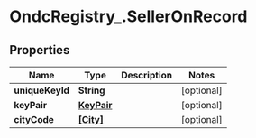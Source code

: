 # OndcRegistry_.SellerOnRecord

## Properties
Name | Type | Description | Notes
------------ | ------------- | ------------- | -------------
**uniqueKeyId** | **String** |  | [optional] 
**keyPair** | [**KeyPair**](KeyPair.md) |  | [optional] 
**cityCode** | [**[City]**](City.md) |  | [optional] 
